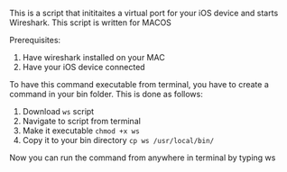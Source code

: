This is a script that inititaites a virtual port for your iOS device and starts Wireshark. This script is written for MACOS

Prerequisites:

1. Have wireshark installed on your MAC
2. Have your iOS device connected

To have this command executable from terminal, you have to create a command in your bin folder. This is done as follows:

1. Download `ws` script
2. Navigate to script from terminal
3. Make it executable `chmod +x ws`
4. Copy it to your bin directory `cp ws /usr/local/bin/`


Now you can run the command from anywhere in terminal by typing ws
